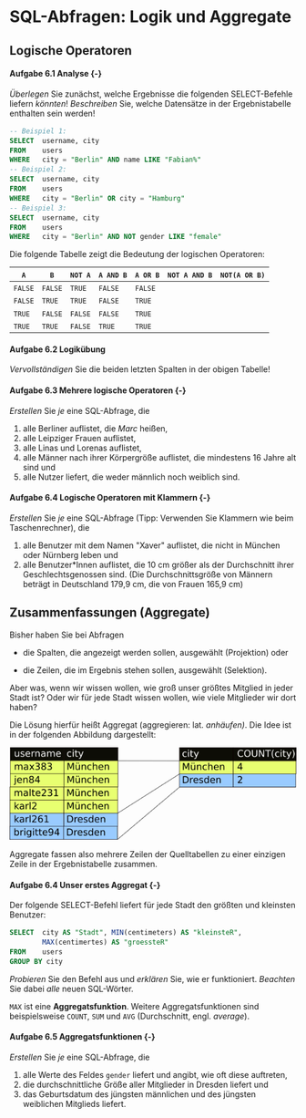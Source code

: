 # SQL-Abfragen: Logik und Aggregate

## Logische Operatoren

#### Aufgabe 6.1 Analyse {-}

_Überlegen_ Sie zunächst, welche Ergebnisse die folgenden SELECT-Befehle liefern *könnten*! _Beschreiben_ Sie, welche Datensätze in der Ergebnistabelle enthalten sein werden!

```sql
-- Beispiel 1:
SELECT 	username, city 
FROM 	users 
WHERE 	city = "Berlin" AND name LIKE "Fabian%"
-- Beispiel 2:
SELECT 	username, city 
FROM 	users 
WHERE 	city = "Berlin" OR city = "Hamburg"
-- Beispiel 3:
SELECT 	username, city 
FROM 	users 
WHERE	city = "Berlin" AND NOT gender LIKE "female"
```
Die folgende Tabelle zeigt die Bedeutung der logischen Operatoren:

|`A` | `B` | `NOT A` | `A AND B` | `A OR B` |`NOT A AND B` | `NOT(A OR B)` |
|---- |------|----|---|---|---|---|
|`FALSE`|`FALSE`| `TRUE` |`FALSE`|`FALSE`|||
|`FALSE`|`TRUE`| `TRUE` |`FALSE`|`TRUE`|||
|`TRUE`|`FALSE`| `FALSE` |`FALSE`|`TRUE`|||
|`TRUE`|`TRUE`| `FALSE` |`TRUE`|`TRUE`|||

#### Aufgabe 6.2 Logikübung

_Vervollständigen_ Sie die beiden letzten Spalten in der obigen Tabelle!

#### Aufgabe 6.3 Mehrere logische Operatoren {-}

_Erstellen_ Sie _je_ eine SQL-Abfrage, die 

1. alle Berliner auflistet, die *Marc* heißen,
2. alle Leipziger Frauen auflistet,
3. alle Linas und Lorenas auflistet, 
4. alle Männer nach ihrer Körpergröße auflistet, die mindestens 16 Jahre alt sind und
5. alle Nutzer liefert, die weder männlich noch weiblich sind.

#### Aufgabe 6.4 Logische Operatoren mit Klammern {-}

_Erstellen_ Sie _je_ eine SQL-Abfrage (Tipp: Verwenden Sie Klammern wie beim Taschenrechner), die

1. alle Benutzer mit dem Namen "Xaver" auflistet, die nicht in München oder Nürnberg leben und
2. alle Benutzer\*Innen auflistet, die 10 cm größer als der Durchschnitt ihrer Geschlechtsgenossen sind. (Die Durchschnittsgröße von Männern beträgt in Deutschland 179,9 cm, die von Frauen 165,9 cm)

## Zusammenfassungen (Aggregate)

Bisher haben Sie bei Abfragen 

+ die Spalten, die angezeigt werden sollen, ausgewählt (Projektion) oder

+ die Zeilen, die im Ergebnis stehen sollen, ausgewählt (Selektion).


Aber was, wenn wir wissen wollen, wie groß unser größtes Mitglied in jeder Stadt ist? Oder wir für jede Stadt wissen wollen, wie viele Mitglieder wir dort haben?

Die Lösung hierfür heißt Aggregat (aggregieren: lat. _anhäufen)_. Die Idee ist in der folgenden Abbildung dargestellt:

![Aggregate fassen mehrere Datensätze zusammen](Assets/06-Aggregat.png)

Aggregate fassen also mehrere Zeilen der Quelltabellen zu einer einzigen Zeile in der Ergebnistabelle zusammen.

#### Aufgabe 6.4 Unser erstes Aggregat {-}

Der folgende SELECT-Befehl liefert für jede Stadt den größten und kleinsten Benutzer:

```sql
SELECT 	city AS "Stadt", MIN(centimeters) AS "kleinsteR", 
		MAX(centimertes) AS "groessteR"
FROM 	users 
GROUP BY city
```

_Probieren_ Sie den Befehl aus und _erklären_ Sie, wie er funktioniert. *Beachten* Sie dabei *alle* neuen SQL-Wörter.

`MAX` ist eine **Aggregatsfunktion**. Weitere Aggregatsfunktionen sind beispielsweise `COUNT`,  `SUM` und `AVG` (Durchschnitt, engl. _average_). 

#### Aufgabe 6.5 Aggregatsfunktionen {-}

_Erstellen_ Sie _je_ eine SQL-Abfrage, die

1. alle Werte des Feldes `gender` liefert und angibt, wie oft diese auftreten,
2. die durchschnittliche Größe aller Mitglieder in Dresden liefert und
3. das Geburtsdatum des jüngsten männlichen und des jüngsten weiblichen Mitglieds liefert.

